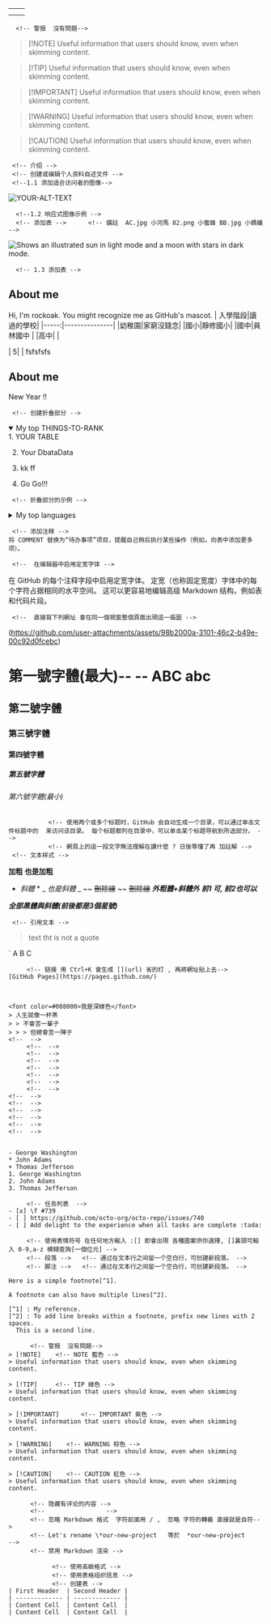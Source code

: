 |   |   |
|---|---|
|   |   |
|   |   |
      
      
      <!-- 警报  沒有問題-->
> [!NOTE]    <!-- NOTE 藍色 -->
> Useful information that users should know, even when skimming content.

> [!TIP]     <!-- TIP 綠色 -->
> Useful information that users should know, even when skimming content.

> [!IMPORTANT]      <!-- IMPORTANT 紫色 -->
> Useful information that users should know, even when skimming content.

> [!WARNING]    <!-- WARNING 棕色 -->
> Useful information that users should know, even when skimming content.

> [!CAUTION]    <!-- CAUTION 紅色 -->
> Useful information that users should know, even when skimming content.




<!-- 基本撰写和格式语法  -->
     <!-- 介绍 -->
     <!-- 创建或编辑个人资料自述文件 -->
     <!--1.1 添加适合访问者的图像-->
     
<picture>
 <source media="(prefers-color-scheme: dark)" srcset="YOUR-DARKMODE-IMAGE">
 <source media="(prefers-color-scheme: light)" srcset="YOUR-LIGHTMODE-IMAGE">
 <img alt="YOUR-ALT-TEXT" src="YOUR-DEFAULT-IMAGE">
</picture>

      <!--1.2 响应式图像示例 -->
      <!-- 添加表 -->      <!-- 備註  AC.jpg 小河馬 82.png 小蜜蜂 BB.jpg 小螞蟻 -->

<picture>
     
  <source media="(prefers-color-scheme: light)" srcset="https://github.com/rockoak/rockoak/blob/main/images/%E5%B0%8F%E6%B2%B3%E9%A6%AC.jpg1">
  <source media="(prefers-color-scheme: light)" srcset="https://github.com/rockoak/rockoak/blob/main/images/%E5%B0%8F%E8%9C%9C%E8%9C%82.png1">
  <img alt="Shows an illustrated sun in light mode and a moon with stars in dark mode." src="https://github.com/rockoak/rockoak/blob/main/images/%E5%B0%8F%E8%9E%9E%E8%9F%BB.jpg1">
</picture>

      <!-- 1.3 添加表 -->
## About me
Hi, I'm rockoak. You might recognize me as GitHub's mascot.
| 入學階段|讀過的學校|
|-----:|---------------|
|幼稚園|家窮沒錢念|
|國小|靜修國小|
|國中|員林國中               |
|高中|               |

|     5|               |
fsfsfsfs








## About me
New Year !!

<!--  -->
<!-- 折叠部分的示例 -->

     <!-- 创建折叠部分 -->
<details open>
<summary>My top THINGS-TO-RANK</summary>
1. YOUR TABLE
     
2. Your DbataData
   
3. kk ff
   
4. Go Go!!!
</details>

     <!-- 折叠部分的示例 -->
<details>
<summary>My top languages</summary>

| Rank | Languages |
|-----:|-----------|
|     1| JavaScript|
|     2| Python    |
|     3| SQL       |
---
> If we pull together and commit ourselves, then we can push through anything.
— Rockoak the 2024/10/27

> If we Play together , then we can happy anything.
— Rockoak the 2024/10/28
</details>

     <!-- 添加注释 -->
    将 COMMENT 替换为“待办事项”项目，提醒自己稍后执行某些操作（例如，向表中添加更多项）。

<!-- 关于在 GitHub 上编写和设置格式 -->

     <!--  在编辑器中启用定宽字体 -->
在 GitHub 的每个注释字段中启用定宽字体。 定宽（也称固定宽度）字体中的每个字符占据相同的水平空间。 这可以更容易地编辑高级 Markdown 结构，例如表和代码片段。

     <!--  直接寫下列網址 會在同一個視窗整個頁面出現這一張圖 -->
(https://github.com/user-attachments/assets/98b2000a-3101-46c2-b49e-00c92d0fcebc)
     <!-- 基本撰写和格式语法 -->
# 第一號字體(最大)--       -- ABC abc 
## 第二號字體
### 第三號字體
#### 第四號字體
##### 第五號字體
###### 第六號字體(最小)


               <!-- 使用两个或多个标题时，GitHub 会自动生成一个目录，可以通过单击文件标题中的  来访问该目录。 每个标题都列在目录中，可以单击某个标题导航到所选部分。 -->
               <!-- 網頁上的這一段文字無法理解在講什麼 ? 日後等懂了再 加註解 -->
     <!-- 文本样式 -->
<!--下列語法字與字之間若有空白則語法的功能會失效, 再打完正確的語法後會出現效果  -->
**加粗**     <!-- Ctrl+B -->
__也是加粗__ 
* *斜體* *   <!-- Ctrl+I -->
_ _也是斜體_ _
~~ ~~刪除線~~ ~~ <!-- 沒有快捷鍵 如 Ctrl+I,   ~~刪除線~~ 與 ~~ ~~刪除線~~ ~~ 都可以出現刪除線的效果 -->
~~刪除線~~
**_外粗體+斜體外_**  <!-- ****沒有空白 黑體   **----**  --(A)--  (A) 是要再加上 斜體外的文字  ---- 可    前2--後1-也可以                                  -->
**__前1_ 可, 前2也可以_**

***全部黑體與斜體(前後都是3個星號)***
<!--上標(<sub> </sub>)與下標(<sup> </sup>)  -->
     <!-- 引用文本 -->
> text tht is not a quote
<!-- 下列是 鍵盤左上的 ``` ABC 會在不同行, 且會有背景填滿的效果 > 人生就像一杯茶> > 不會苦一輩子> > > 但總會苦一陣子 引用有階層式-->
`
A
B
C
```
     <!-- 链接 用 Ctrl+K 會生成 [](url) 省的打 , 再將網址貼上去-->
[GitHub Pages](https://pages.github.com/)



<font color=#008000>我是深綠色</font>
> 人生就像一杯茶
> > 不會苦一輩子
> > > 但總會苦一陣子
<!--  -->
     <!--  -->
     <!--  -->
     <!--  -->
     <!--  -->
     <!--  -->
     <!--  -->
     <!--  -->
<!--  -->
<!--  -->
<!--  -->
<!--  -->
<!--  -->
<!--  -->


- George Washington
* John Adams
+ Thomas Jefferson
1. George Washington
2. John Adams
3. Thomas Jefferson

     <!-- 任务列表  -->
- [x] \f #739
- [ ] https://github.com/octo-org/octo-repo/issues/740
- [ ] Add delight to the experience when all tasks are complete :tada:

     <!-- 使用表情符号 在任何地方輸入 :[] 即會出現 各種圖案供你選擇, []裏頭可輸入 0-9,a-z 模糊查詢[一個位元] -->
     <!-- 段落 -->   <!-- 通过在文本行之间留一个空白行，可创建新段落。 --> 
     <!-- 脚注 -->   <!-- 通过在文本行之间留一个空白行，可创建新段落。 -->

Here is a simple footnote[^1].

A footnote can also have multiple lines[^2].

[^1] : My reference.
[^2] : To add line breaks within a footnote, prefix new lines with 2 spaces.
  This is a second line.

      <!-- 警报  沒有問題-->
> [!NOTE]    <!-- NOTE 藍色 -->
> Useful information that users should know, even when skimming content.

> [!TIP]     <!-- TIP 綠色 -->
> Useful information that users should know, even when skimming content.

> [!IMPORTANT]      <!-- IMPORTANT 紫色 -->
> Useful information that users should know, even when skimming content.

> [!WARNING]    <!-- WARNING 棕色 -->
> Useful information that users should know, even when skimming content.

> [!CAUTION]    <!-- CAUTION 紅色 -->
> Useful information that users should know, even when skimming content.

      <!-- 隐藏有评论的内容 -->
      <!--                 -->
      <!-- 忽略 Markdown 格式  字符前面用 / ,  忽略 字符的轉義 直接就是自符-->
      <!-- Let's rename \*our-new-project   等於  *our-new-project           -->
      <!-- 禁用 Markdown 渲染 -->

            <!-- 使用高級格式 -->
            <!-- 使用表格组织信息 -->
            <!-- 创建表 -->
| First Header  | Second Header |
| ------------- | ------------- |
| Content Cell  | Content Cell  |
| Content Cell  | Content Cell  |






